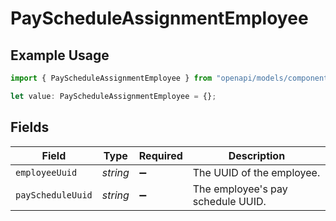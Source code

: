 # PayScheduleAssignmentEmployee

## Example Usage

```typescript
import { PayScheduleAssignmentEmployee } from "openapi/models/components";

let value: PayScheduleAssignmentEmployee = {};
```

## Fields

| Field                             | Type                              | Required                          | Description                       |
| --------------------------------- | --------------------------------- | --------------------------------- | --------------------------------- |
| `employeeUuid`                    | *string*                          | :heavy_minus_sign:                | The UUID of the employee.         |
| `payScheduleUuid`                 | *string*                          | :heavy_minus_sign:                | The employee's pay schedule UUID. |